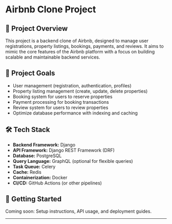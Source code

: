 # Airbnb Clone Project

## 📄 Project Overview
This project is a backend clone of Airbnb, designed to manage user registrations, property listings, bookings, payments, and reviews. It aims to mimic the core features of the Airbnb platform with a focus on building scalable and maintainable backend services.

## 🎯 Project Goals
- User management (registration, authentication, profiles)
- Property listing management (create, update, delete properties)
- Booking system for users to reserve properties
- Payment processing for booking transactions
- Review system for users to review properties
- Optimize database performance with indexing and caching

## 🛠️ Tech Stack
- **Backend Framework:** Django
- **API Framework:** Django REST Framework (DRF)
- **Database:** PostgreSQL
- **Query Language:** GraphQL (optional for flexible queries)
- **Task Queue:** Celery
- **Cache:** Redis
- **Containerization:** Docker
- **CI/CD:** GitHub Actions (or other pipelines)

## 🚀 Getting Started
Coming soon: Setup instructions, API usage, and deployment guides.

---

